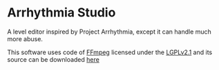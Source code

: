 # Arrhythmia Studio
A level editor inspired by Project Arrhythmia, except it can handle much more abuse.

This software uses code of [FFmpeg](http://ffmpeg.org) licensed under the [LGPLv2.1](http://www.gnu.org/licenses/old-licenses/lgpl-2.1.html) and its source can be downloaded [here](https://github.com/BtbN/FFmpeg-Builds/releases/tag/autobuild-2021-09-11-12-23)
